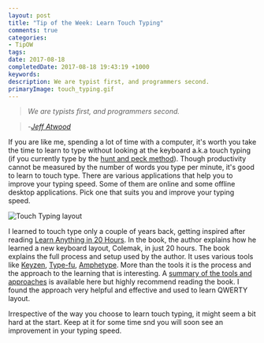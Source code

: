 ```yaml
---
layout: post
title: "Tip of the Week: Learn Touch Typing"
comments: true
categories: 
- TipOW
tags: 
date: 2017-08-18
completedDate: 2017-08-18 19:43:19 +1000
keywords: 
description: We are typist first, and programmers second.
primaryImage: touch_typing.gif
---
```


> *We are typists first, and programmers second.*

> -[*Jeff Atwood*](https://blog.codinghorror.com/we-are-typists-first-programmers-second/)

If you are like me, spending a lot of time with a computer, it's worth you take the time to learn to type without looking at the keyboard a.k.a touch typing (if you currently type by the [hunt and peck method](https://en.wikipedia.org/wiki/Typing#Hunt_and_peck)). Though productivity cannot be measured by the number of words you type per minute, it's good to learn to touch type. There are various applications that help you to improve your typing speed. Some of them are online and some offline desktop applications. Pick one that suits you and improve your typing speed. 

<img src="/images/touch_typing.gif" alt="Touch Typing layout" alt="center" >

I learned to touch type only a couple of years back,  getting inspired after reading [Learn Anything in 20  Hours](http://amzn.to/2hmblsw). In the book, the author explains how he learned a new keyboard layout, Colemak, in just 20 hours.  The book explains the full process and setup used by the author. It uses various tools like [Keyzen](https://wwwtyro.github.io/keyzen/), [Type-fu](http://type-fu.com/), [Amphetype](https://github.com/webiest/amphetype). More than the tools it is the process and the approach to the learning that is interesting. A [summary of the tools and approaches](https://first20hours.com/typing/) is available here but highly recommend reading the book. I found the approach very helpful and effective and used to learn QWERTY layout. 

Irrespective of the way you choose to learn touch typing, it might seem a bit hard at the start. Keep at it for some time snd you will soon see an improvement in your typing speed.